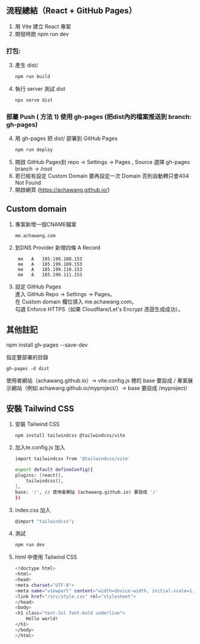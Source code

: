 


## 流程總結（React + GitHub Pages）
1. 用 Vite 建立 React 專案
2. 開發時跑 npm run dev
### 打包: 
3. 產生 dist/
    ```bash
    npm run build
    ```
4. 執行 server 測試 dist
    ```bash
    npx serve dist
    ```
### 部屬 Push ( 方法 1) 使用 gh-pages (把dist內的檔案推送到 branch: gh-pages)
4. 用 gh-pages 把 dist/ 部署到 GitHub Pages 
    ```bash
    npm run deploy
    ```
5. 開啟 GitHub Pages到 repo → Settings → Pages  , Source 選擇 gh-pages branch → /root  
6. 若已經有設定 Custom Domain 要再設定一次 Domain 否則自動轉只會404 Not Found
7. 開啟網頁 (https://achawang.github.io/)

## Custom domain
1. 專案新增一個CNAME檔案
    ```=bash
    me.achawang.com
    ```
2. 到DNS Provider 新增四條 A Record
    ```=bash
     me   A   185.199.108.153
     me   A   185.199.109.153
     me   A   185.199.110.153
     me   A   185.199.111.153
    ```
3. 設定 GitHub Pages  
進入 GitHub Repo → Settings → Pages。  
在 Custom domain 欄位填入 me.achawang.com。  
勾選 Enforce HTTPS（如果 Cloudflare/Let's Encrypt 憑證生成成功）。  
## 其他註記
npm install gh-pages --save-dev

指定要部署的目錄  
```=bash
gh-pages -d dist 
```

使用者網站（achawang.github.io）→ vite.config.js 裡的 base 要設成 /
專案展示網站（例如 achawang.github.io/myproject/）→ base 要設成 /myproject/  



## 安裝 Tailwind CSS 
1. 安裝 Tailwind CSS
    ```=bash
    npm install tailwindcss @tailwindcss/vite
    ```
2. 加入te.config.js 加入
    ```bash
    import tailwindcss from '@tailwindcss/vite'
    ```
    ```bash
    export default defineConfig({
    plugins: [react(),
        tailwindcss(),
    ],
    base: '/', // 使用者網站 (achawang.github.io) 要設成 '/'
    })
    ```
3. index.css 加入
    ```bash
    @import "tailwindcss";
    ```
4. 測試
    ```bash
    npm run dev
    ```
5. html 中使用 Tailwind CSS
    ```bash
    <!doctype html>
    <html>
    <head>
    <meta charset="UTF-8">
    <meta name="viewport" content="width=device-width, initial-scale=1.0">
    <link href="/src/style.css" rel="stylesheet">
    </head>
    <body>
    <h1 class="text-3xl font-bold underline">
        Hello world!
    </h1>
    </body>
    </html>
    ```